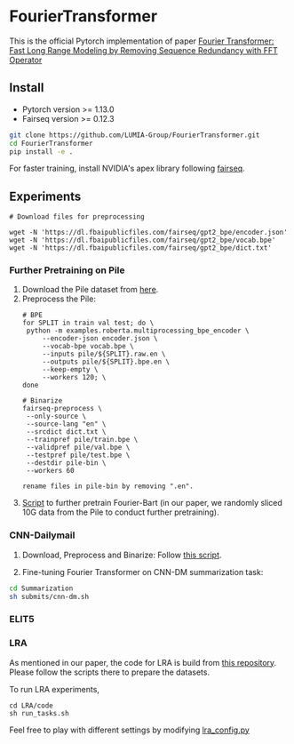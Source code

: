 # FourierTransformer
This is the official Pytorch implementation of paper [Fourier Transformer: Fast Long Range Modeling by Removing Sequence Redundancy with FFT Operator](https://arxiv.org/abs/2305.15099)


## Install
* Pytorch version >= 1.13.0
* Fairseq version >= 0.12.3
```bash
git clone https://github.com/LUMIA-Group/FourierTransformer.git
cd FourierTransformer
pip install -e .
```
For faster training, install NVIDIA's apex library following [fairseq](https://github.com/facebookresearch/fairseq#requirements-and-installation).


## Experiments
```
# Download files for preprocessing

wget -N 'https://dl.fbaipublicfiles.com/fairseq/gpt2_bpe/encoder.json'
wget -N 'https://dl.fbaipublicfiles.com/fairseq/gpt2_bpe/vocab.bpe'
wget -N 'https://dl.fbaipublicfiles.com/fairseq/gpt2_bpe/dict.txt'
```

### Further Pretraining on Pile
1. Download the Pile dataset from [here](https://pile.eleuther.ai/).
2. Preprocess the Pile:
   ```
   # BPE
   for SPLIT in train val test; do \
    python -m examples.roberta.multiprocessing_bpe_encoder \
        --encoder-json encoder.json \
        --vocab-bpe vocab.bpe \
        --inputs pile/${SPLIT}.raw.en \
        --outputs pile/${SPLIT}.bpe.en \
        --keep-empty \
        --workers 120; \
   done

   # Binarize
   fairseq-preprocess \
    --only-source \
    --source-lang "en" \
    --srcdict dict.txt \
    --trainpref pile/train.bpe \
    --validpref pile/val.bpe \
    --testpref pile/test.bpe \
    --destdir pile-bin \
    --workers 60

   rename files in pile-bin by removing ".en".
   ```
3. [Script](https://github.com/LUMIA-Group/FourierTransformer/blob/main/Summarization/submits/futher_pretrain.sh) to further pretrain Fourier-Bart       (in our paper, we randomly sliced 10G data from the Pile to conduct further pretraining).

### CNN-Dailymail
1. Download, Preprocess and Binarize: 
  Follow [this script](https://github.com/facebookresearch/fairseq/blob/main/examples/bart/README.summarization.md).

2. Fine-tuning Fourier Transformer on CNN-DM summarization task:
  ```bash
  cd Summarization
  sh submits/cnn-dm.sh
  ```

### ELIT5


### LRA
As mentioned in our paper, the code for LRA is build from [this repository](https://github.com/mlpen/Nystromformer/tree/main/LRA). Please follow the scripts there to prepare the datasets.

To run LRA experiments,
```
cd LRA/code
sh run_tasks.sh
```
Feel free to play with different settings by modifying [lra_config.py](https://github.com/LUMIA-Group/FourierTransformer/blob/main/LRA/code/lra_config.py)

